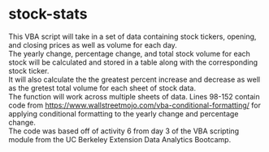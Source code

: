 # stock-stats

This VBA script will take in a set of data containing stock tickers, opening, and closing prices as well as volume for each day. <br />
The yearly change, percentage change, and total stock volume for each stock will be calculated and stored in a table along with the corresponding stock ticker. <br />
It will also calculate the the greatest percent increase and decrease as well as the gretest total volume for each sheet of stock data.  <br />
The function will work across multiple sheets of data. Lines 98-152 contain code from https://www.wallstreetmojo.com/vba-conditional-formatting/ for applying conditional formatting to the yearly change and percentage change. <br />
The code was based off of activity 6 from day 3 of the VBA scripting module from the UC Berkeley Extension Data Analytics Bootcamp.
